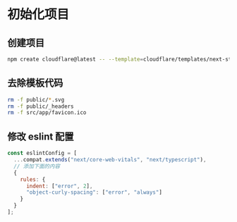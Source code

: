 # 初始化项目

## 创建项目

```bash
npm create cloudflare@latest -- --template=cloudflare/templates/next-starter-template
```

## 去除模板代码

```bash
rm -f public/*.svg
rm -f public/_headers 
rm -f src/app/favicon.ico
```

## 修改 eslint 配置

```js
const eslintConfig = [
  ...compat.extends("next/core-web-vitals", "next/typescript"),
  // 添加下面的内容
  {
    rules: {
      indent: ["error", 2],
      "object-curly-spacing": ["error", "always"]
    }
  }
];
```